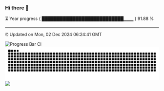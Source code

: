 ### Hi there 👋

⏳ Year progress { ███████████████████████████▁▁▁ } 91.88 %

---

⏰ Updated on Mon, 02 Dec 2024 06:24:41 GMT

![Progress Bar CI](https://github.com/liununu/liununu/workflows/Progress%20Bar%20CI/badge.svg)![](https://raw.githubusercontent.com/L1cardo/L1cardo/main/assets/github-contribution-grid-snake.svg)![](https://raw.githubusercontent.com/seesaws/seesaws/main/assets/github-contribution-grid-snake.svg)
